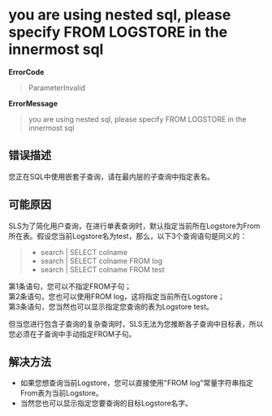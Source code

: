 # you are using nested sql, please specify FROM LOGSTORE in the innermost sql
**ErrorCode**
> ParameterInvalid

**ErrorMessage**
> you are using nested sql, please specify FROM LOGSTORE in the innermost sql

## 错误描述
您正在SQL中使用嵌套子查询，请在最内层的子查询中指定表名。

## 可能原因
SLS为了简化用户查询，在进行单表查询时，默认指定当前所在Logstore为From所在表。假设您当前Logstore名为test，那么，以下3个查询语句是同义的：
> - search | SELECT colname
> - search | SELECT colname FROM log
> - search | SELECT colname FROM test

第1条语句，您可以不指定FROM子句；  
第2条语句，您也可以使用FROM log，这将指定当前所在Logstore；  
第3条语句，您当然也可以显示指定您查询的表为Logstore test。  

但当您进行包含子查询的复杂查询时，SLS无法为您推断各子查询中目标表，所以您必须在子查询中手动指定FROM子句。

## 解决方法
- 如果您想查询当前Logstore，您可以直接使用"FROM log"常量字符串指定From表为当前Logstore。
- 当然您也可以显示指定您要查询的目标Logstore名字。
